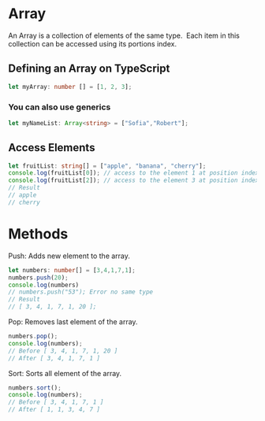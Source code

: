 # Array


An Array is a collection of elements of the same type.  Each item in this collection can be accessed using its portions index.

## Defining an Array on TypeScript
```typescript
let myArray: number [] = [1, 2, 3];
```
### You can also use generics 
```typescript
let myNameList: Array<string> = ["Sofia","Robert"];
```

## Access Elements
```typescript
let fruitList: string[] = ["apple", "banana", "cherry"];
console.log(fruitList[0]); // access to the element 1 at position index 0
console.log(fruitList[2]); // access to the element 3 at position index 2
// Result
// apple 
// cherry
```

# Methods
Push: Adds new element to the array.
    
```typescript
let numbers: number[] = [3,4,1,7,1];
numbers.push(20);
console.log(numbers)
// numbers.push("53"); Error no same type
// Result 
// [ 3, 4, 1, 7, 1, 20 ];
```
Pop: Removes last element of the array.
```typescript
numbers.pop();
console.log(numbers);
// Before [ 3, 4, 1, 7, 1, 20 ]
// After [ 3, 4, 1, 7, 1 ]
```
Sort: Sorts all element of the array.
```typescript
numbers.sort();
console.log(numbers);
// Before [ 3, 4, 1, 7, 1 ]
// After [ 1, 1, 3, 4, 7 ]
```